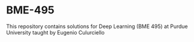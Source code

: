 # BME-495
This repository contains solutions for Deep Learning (BME 495) at Purdue University taught by Eugenio Culurciello
